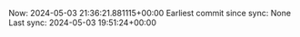 Now: 2024-05-03 21:36:21.881115+00:00 Earliest commit since sync: None Last sync: 2024-05-03 19:51:24+00:00
